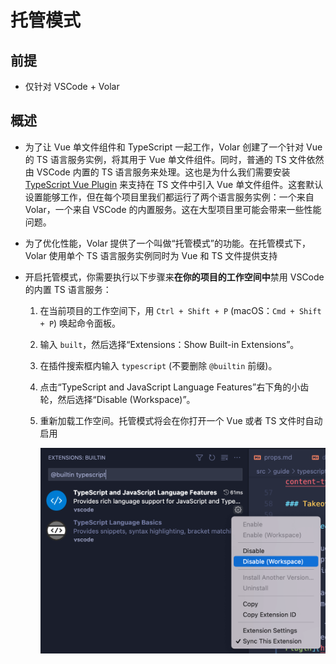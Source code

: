 # 托管模式

## 前提

  - 仅针对 VSCode + Volar

## 概述

  - 为了让 Vue 单文件组件和 TypeScript 一起工作，Volar 创建了一个针对 Vue 的 TS 语言服务实例，将其用于 Vue 单文件组件。同时，普通的 TS 文件依然由 VSCode 内置的 TS 语言服务来处理。这也是为什么我们需要安装 [TypeScript Vue Plugin](https://marketplace.visualstudio.com/items?itemName=Vue.vscode-typescript-vue-plugin "TypeScript Vue Plugin") 来支持在 TS 文件中引入 Vue 单文件组件。这套默认设置能够工作，但在每个项目里我们都运行了两个语言服务实例：一个来自 Volar，一个来自 VSCode 的内置服务。这在大型项目里可能会带来一些性能问题。

  - 为了优化性能，Volar 提供了一个叫做“托管模式”的功能。在托管模式下，Volar 使用单个 TS 语言服务实例同时为 Vue 和 TS 文件提供支持

  - 开启托管模式，你需要执行以下步骤来**在你的项目的工作空间中**禁用 VSCode 的内置 TS 语言服务：

    1.  在当前项目的工作空间下，用 `Ctrl + Shift + P` (macOS：`Cmd + Shift + P`) 唤起命令面板。

    2.  输入 `built`，然后选择“Extensions：Show Built-in Extensions”。

    3.  在插件搜索框内输入 `typescript` (不要删除 `@builtin` 前缀)。

    4.  点击“TypeScript and JavaScript Language Features”右下角的小齿轮，然后选择“Disable (Workspace)”。

    5.  重新加载工作空间。托管模式将会在你打开一个 Vue 或者 TS 文件时自动启用

        ![](image/image_Jo_Btg4oGr.png)
